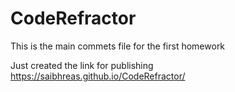 # CodeRefractor
This is the main commets file for the first homework

Just created the link for publishing https://saibhreas.github.io/CodeRefractor/
